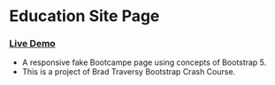 # Education Site Page
### [Live Demo](https://tt-talhatariq.github.io/Education-Site-Bootstrap/)
- A responsive fake Bootcampe page using concepts of Bootstrap 5.
- This is a project of Brad Traversy Bootstrap Crash Course. 
